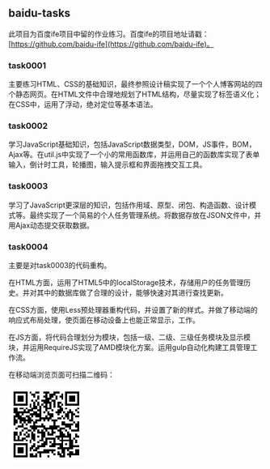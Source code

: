 ## baidu-tasks

此项目为百度ife项目中留的作业练习。百度ife的项目地址请戳：[https://github.com/baidu-ife](https://github.com/baidu-ife)。

### task0001 ###

主要练习HTML、CSS的基础知识，最终参照设计稿实现了一个个人博客网站的四个静态网页。在HTML文件中合理地规划了HTML结构，尽量实现了标签语义化；在CSS中，运用了浮动，绝对定位等基本语法。

### task0002 

学习JavaScript基础知识，包括JavaScript数据类型，DOM，JS事件，BOM，Ajax等。在util.js中实现了一个小的常用函数库，并运用自己的函数库实现了表单输入，倒计时工具，轮播图，输入提示框和界面拖拽交互工具。

### task0003

学习了JavaScript更深层的知识，包括作用域、原型、闭包、构造函数、设计模式等。最终实现了一个简易的个人任务管理系统。将数据存放在JSON文件中，并用Ajax动态提交获取数据。

### task0004

主要是对task0003的代码重构。

在HTML方面，运用了HTML5中的localStorage技术，存储用户的任务管理历史。并对其中的数据库做了合理的设计，能够快速对其进行查找更新。

在CSS方面，使用Less预处理器重构代码，并设置了新的样式。并做了移动端的响应式布局处理，使页面在移动设备上也能正常显示，工作。

在JS方面，将代码合理划分为模块，包括一级、二级、三级任务模块及显示模块，并运用RequireJS实现了AMD模块化方案。运用gulp自动化构建工具管理工作流。

在移动端浏览页面可扫描二维码：

![二维码](https://github.com/KongRain/baidu-tasks/raw/master/task0004/%E4%BA%8C%E7%BB%B4%E7%A0%81.png?raw=true)


